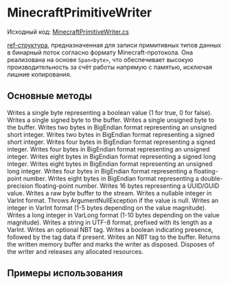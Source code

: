 # MinecraftPrimitiveWriter

Исходный код: [MinecraftPrimitiveWriter.cs](https://github.com/Titlehhhh/McProtoNet/blob/dev/src/McProtoNet.Serialization/MinecraftPrimitiveWriter.cs)

[ref-структура](https://learn.microsoft.com/en-us/dotnet/csharp/language-reference/builtin-types/ref-struct), предназначенная для записи примитивных 
типов данных в бинарный поток согласно формату Minecraft-протокола.
Она реализована на основе `Span<byte>`, 
что обеспечивает высокую производительность за счёт работы напрямую с памятью, 
исключая лишние копирования.

## Основные методы

<deflist>
<def title="void WriteBoolean(bool value)">
Writes a single byte representing a boolean value (1 for true, 0 for false).
</def>
<def title="void WriteSignedByte(sbyte value)">
Writes a single signed byte to the buffer.
</def>
<def title="void WriteUnsignedByte(byte value)">
Writes a single unsigned byte to the buffer.
</def>
<def title="void WriteUnsignedShort(ushort value)">
Writes two bytes in BigEndian format representing an unsigned short integer.
</def>
<def title="void WriteSignedShort(short value)">
Writes two bytes in BigEndian format representing a signed short integer.
</def>
<def title="void WriteSignedInt(int value)">
Writes four bytes in BigEndian format representing a signed integer.
</def>
<def title="void WriteUnsignedInt(uint value)">
Writes four bytes in BigEndian format representing an unsigned integer.
</def>
<def title="void WriteSignedLong(long value)">
Writes eight bytes in BigEndian format representing a signed long integer.
</def>
<def title="void WriteUnsignedLong(ulong value)">
Writes eight bytes in BigEndian format representing an unsigned long integer.
</def>
<def title="void WriteFloat(float value)">
Writes four bytes in BigEndian format representing a floating-point number.
</def>
<def title="void WriteDouble(double value)">
Writes eight bytes in BigEndian format representing a double-precision floating-point number.
</def>
<def title="void WriteUUID(Guid value)">
Writes 16 bytes representing a UUID/GUID value.
</def>
<def title="void WriteBuffer(ReadOnlySpan<byte> value)">
Writes a raw byte buffer to the stream.
</def>
<def title="void WriteVarInt(int? value)">
Writes a nullable integer in VarInt format. Throws ArgumentNullException if the value is null.
</def>
<def title="void WriteVarInt(int value)">
Writes an integer in VarInt format (1-5 bytes depending on the value magnitude).
</def>
<def title="void WriteVarLong(long value)">
Writes a long integer in VarLong format (1-10 bytes depending on the value magnitude).
</def>
<def title="void WriteString(string value)">
Writes a string in UTF-8 format, prefixed with its length as a VarInt.
</def>
<def title="void WriteOptionalNbt(NbtTag? value)">
Writes an optional NBT tag. Writes a boolean indicating presence, followed by the tag data if present.
</def>
<def title="void WriteNbt(NbtTag value)">
Writes an NBT tag to the buffer.
</def>
<def title="MemoryOwner<byte> GetWrittenMemory()">
Returns the written memory buffer and marks the writer as disposed.
</def>
<def title="void Dispose()">
Disposes of the writer and releases any allocated resources.
</def>
</deflist>


## Примеры использования

<code-block src="../code-samples/PrimitiveWriterSample.cs" lang="C#"/>

